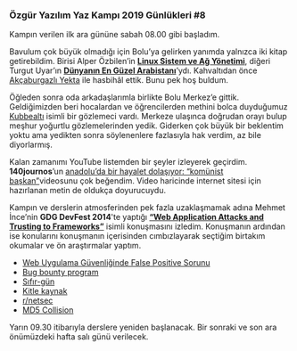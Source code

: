 ### Özgür Yazılım Yaz Kampı 2019 Günlükleri #8

Kampın verilen ilk ara gününe sabah 08.00 gibi başladım.

Bavulum çok büyük olmadığı için Bolu’ya gelirken yanımda yalnızca iki kitap getirebildim. Birisi Alper Özbilen’in [**Linux Sistem ve Ağ Yönetimi**](https://www.kitapyurdu.com/kitap/linux-sistem-ve-ag-yonetimi/125438.html), diğeri Turgut Uyar’ın [**Dünyanın En Güzel Arabistanı**](http://kitap.ykykultur.com.tr/kitaplar/dunyanin-en-guzel-arabistani)’ydı. Kahvaltıdan önce [Akçaburgazlı Yekta](https://epigraf.fisek.com.tr/index.php?num=665) ile hasbihâl ettik. Bunu pek hoş buldum.

Öğleden sonra oda arkadaşlarımla birlikte Bolu Merkez’e gittik. Geldiğimizden beri hocalardan ve öğrencilerden methini bolca duyduğumuz [Kubbealtı](https://kubbealti.net/) isimli bir gözlemeci vardı. Merkeze ulaşınca doğrudan orayı bulup meşhur yoğurtlu gözlemelerinden yedik. Giderken çok büyük bir beklentim yoktu ama yedikten sonra söylenenlere fazlasıyla hak verdim, az bile diyorlarmış.

Kalan zamanımı YouTube listemden bir şeyler izleyerek geçirdim. **140journos**’un [anadolu’da bir hayalet dolaşıyor: “komünist başkan”](https://140journos.com/mart-2019dan-bir-secim-portresi-komunist-baskan-macoglu-a5090d431ae7)videosunu çok beğendim. Video haricinde internet sitesi için hazırlanan metin de oldukça doyurucuydu.

Kampın ve derslerin atmosferinden pek fazla uzaklaşmamak adına Mehmet İnce’nin **GDG DevFest 2014**'te yaptığı [**“Web Application Attacks and Trusting to Frameworks”**](https://www.youtube.com/watch?v=nTExLv92yc4&list=WL&index=51&t=0s) isimli konuşmasını izledim. Konuşmanın ardından ise konularını konuşmanın içerisinden cımbızlayarak seçtiğim birtakım okumalar ve ön araştırmalar yaptım.

* [Web Uygulama Güvenliğinde False Positive Sorunu](https://www.netsparker.com.tr/blog/web-guvenligi/web-uygulama-guvenliginde-false-positive-sorunu/?source=post_page---------------------------)
* [Bug bounty program](https://en.wikipedia.org/wiki/Bug_bounty_program?source=post_page---------------------------)
* [Sıfır-gün](https://tr.wikipedia.org/wiki/S%C4%B1f%C4%B1r-g%C3%BCn?source=post_page---------------------------)
* [Kitle kaynak](https://tr.wikipedia.org/wiki/Kitle_kaynak?source=post_page---------------------------)
* [r/netsec](https://www.reddit.com/r/netsec/?source=post_page---------------------------)
* [MD5 Collision](https://www.reddit.com/r/netsec/?source=post_page---------------------------)

Yarın 09.30 itibarıyla derslere yeniden başlanacak. Bir sonraki ve son ara önümüzdeki hafta salı günü verilecek.

